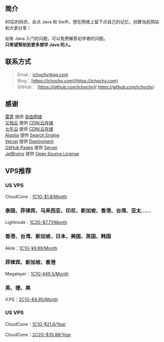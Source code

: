 ## 简介
80后的码农，会点 Java 和 Swift，想在网络上留下点自己的记忆，创建当前网站和大家分享！  

如有 Java 入门的问题，可以免费解答初学者的问题。  
**只希望帮助到更多想学 Java 的人。**

## 联系方式
> Email：[ichochy@qq.com](mailto:ichochy@qq.com)  
> Blog：[https://ichochy.com](https://ichochy.com)  
> GitHub： [https://github.com/ichochy]( https://github.com/ichochy)

## 感谢 
[雷霆](https://leiting.uniss.me/invite/0HczadPR) 提供 [自由网络](https://leiting.uniss.me/invite/0HczadPR)  
[又拍云](https://console.upyun.com/register/?invite=r1z6aWlRt) 提供 [CDN/云存储](https://console.upyun.com/register/?invite=r1z6aWlRt)  
[七牛云](https://portal.qiniu.com/signup?code=3l7cpouzlru4y) 提供 [CDN/云存储](https://portal.qiniu.com/signup?code=3l7cpouzlru4y)  
[Algolia](https://www.algolia.com/) 提供 [Search Engine](https://www.algolia.com/)  
[Vercel](https://vercel.com/) 提供 [Deployment](https://vercel.com/)  
[GitHub Pages](https://pages.github.com/) 提供 [Server](https://pages.github.com/)  
[JetBrains](https://www.jetbrains.com/) 提供 [Open Source License](https://www.jetbrains.com/shop/eform/opensource)  

## VPS推荐
### US VPS
CloudCone：[1C1G-$1.8/Month](https://app.cloudcone.com.cn/vps/1/create?ref=11052&token=vps-1)

### 泰国、菲律宾、马来西亚、印尼、新加坡、香港、台湾、亚太……
Lightnode：[1C2G-$7.71/Month](https://www.lightnode.com/?inviteCode=JJI33F&promoteWay=LINK)

### 香港、台湾、新加坡、日本、美国、英国、韩国
Akile：[1C1G-¥9.99/Month](https://akile.io/register?aff_code=d73a8ecf-8cf7-43c5-b024-aa50b76ec8b5)

### 菲律宾、新加坡、香港
Megalayer：[1C1G-¥49.5/Month](https://account.megalayer.net/aff.php?aff=1678)

### 英、德、美
V.PS：[2C1G-€6.95/Month](https://vps.hosting/?affid=1504)

### US VPS
CloudCone：[1C1G-$21.6/Year](https://app.cloudcone.com.cn/vps/1/create?ref=11052&token=vps-1)

CloudCone：[2C2G-$35.88/Year](https://app.cloudcone.com.cn/vps/2/create?ref=11052&token=vps-2)